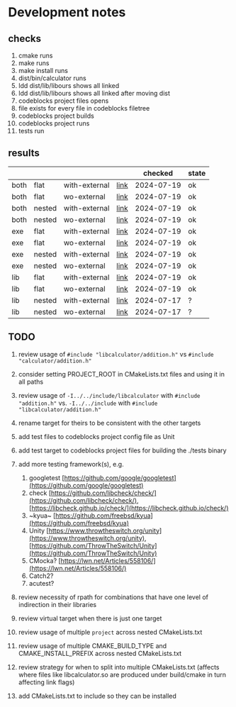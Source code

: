 # Development notes

## checks

1. cmake runs
2. make runs
3. make install runs
4. dist/bin/calculator runs
5. ldd dist/lib/libours shows all linked
6. ldd dist/lib/libours shows all linked after moving dist
7. codeblocks project files opens
8. file exists for every file in codeblocks filetree
9. codeblocks project builds
10. codeblocks project runs
11. tests run

## results 

|      |        |               |                                                                                        | checked    | state |
| ---  | ---    | ---           | ---                                                                                    | ---        | ---   |
| both | flat   | with-external | [link](%7B%7B%20cookiecutter.project_slug%20%7D%7D/produces/both/with-external/flat)   | 2024-07-19 | ok    |
| both | flat   | wo-external   | [link](%7B%7B%20cookiecutter.project_slug%20%7D%7D/produces/both/wo-external/flat)     | 2024-07-19 | ok    |
| both | nested | with-external | [link](%7B%7B%20cookiecutter.project_slug%20%7D%7D/produces/both/with-external/nested) | 2024-07-19 | ok    |
| both | nested | wo-external   | [link](%7B%7B%20cookiecutter.project_slug%20%7D%7D/produces/both/wo-external/nested)   | 2024-07-19 | ok    |
| exe  | flat   | with-external | [link](%7B%7B%20cookiecutter.project_slug%20%7D%7D/produces/exe/with-external/flat)    | 2024-07-19 | ok    |
| exe  | flat   | wo-external   | [link](%7B%7B%20cookiecutter.project_slug%20%7D%7D/produces/exe/wo-external/flat)      | 2024-07-19 | ok    |
| exe  | nested | with-external | [link](%7B%7B%20cookiecutter.project_slug%20%7D%7D/produces/exe/with-external/nested)  | 2024-07-19 | ok    |
| exe  | nested | wo-external   | [link](%7B%7B%20cookiecutter.project_slug%20%7D%7D/produces/exe/wo-external/nested)    | 2024-07-19 | ok    |
| lib  | flat   | with-external | [link](%7B%7B%20cookiecutter.project_slug%20%7D%7D/produces/lib/with-external/flat)    | 2024-07-19 | ok    |
| lib  | flat   | wo-external   | [link](%7B%7B%20cookiecutter.project_slug%20%7D%7D/produces/lib/wo-external/flat)      | 2024-07-19 | ok    |
| lib  | nested | with-external | [link](%7B%7B%20cookiecutter.project_slug%20%7D%7D/produces/lib/with-external/nested)  | 2024-07-17 | ?     |
| lib  | nested | wo-external   | [link](%7B%7B%20cookiecutter.project_slug%20%7D%7D/produces/lib/wo-external/nested)    | 2024-07-17 | ?     |

## TODO

1. review usage of `#include "libcalculator/addition.h"` vs `#include "calculator/addition.h"`
1. consider setting PROJECT_ROOT in CMakeLists.txt files and using it in all paths
1. review usage of `-I../../include/libcalculator` with `#include "addition.h"` vs. `-I../../include` with `#include "libcalculator/addition.h"`
1. rename target for theirs to be consistent with the other targets
1. add test files to codeblocks project config file as Unit
1. add test target to codeblocks project files for building the ./tests binary

1. add more testing framework(s), e.g.
   1. googletest [https://github.com/google/googletest](https://github.com/google/googletest)
   1. check [https://github.com/libcheck/check/](https://github.com/libcheck/check/), [https://libcheck.github.io/check/](https://libcheck.github.io/check/)
   1. ~kyua~ [https://github.com/freebsd/kyua](https://github.com/freebsd/kyua)
   1. Unity [https://www.throwtheswitch.org/unity](https://www.throwtheswitch.org/unity), [https://github.com/ThrowTheSwitch/Unity](https://github.com/ThrowTheSwitch/Unity)
   1. CMocka? [https://lwn.net/Articles/558106/](https://lwn.net/Articles/558106/)
   1. Catch2?
   1. acutest?
1. review necessity of rpath for combinations that have one level of indirection in their libraries
1. review virtual target when there is just one target
1. review usage of multiple `project` across nested CMakeLists.txt
1. review usage of multiple CMAKE_BUILD_TYPE and CMAKE_INSTALL_PREFIX across nested CMakeLists.txt
1. review strategy for when to split into multiple CMakeLists.txt (affects where files like libcalculator.so are produced under build/cmake in turn affecting link flags)
1. add CMakeLists.txt to include so they can be installed
